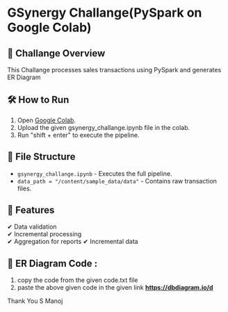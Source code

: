 # GSynergy Challange(PySpark on Google Colab)

## 📌 Challange Overview
This Challange processes sales transactions using PySpark and generates ER Diagram

## 🛠 How to Run
1. Open [Google Colab](https://colab.research.google.com/).
2. Upload the given gsynergy_challange.ipynb file in the colab.
3. Run "shift + enter" to execute the pipeline.

## 📂 File Structure
- `gsynergy_challange.ipynb` - Executes the full pipeline.
- `data_path = "/content/sample_data/data"` - Contains raw transaction files.


## 🚀 Features
✔ Data validation  
✔ Incremental processing  
✔ Aggregation for reports
✔ Incremental data

## 🚀 ER Diagram Code :
1. copy the code from the given code.txt file
2. paste the above given code in the given link  **https://dbdiagram.io/d**

Thank You
S Manoj
